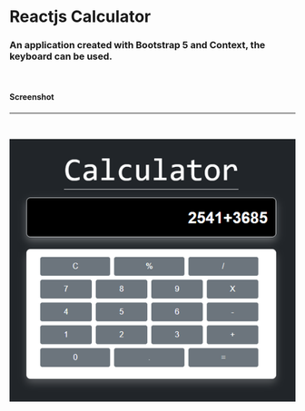 <h1>Reactjs Calculator</h1>

<h3>An application created with Bootstrap 5 and Context, the keyboard can be used. </h3>
<br>

<h4>Screenshot<h4>

<hr>
<br>

<p align="center">
  <img src="./image/calculator.png" />
</p>
